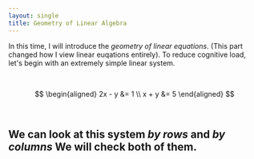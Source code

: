 ```yaml
---
layout: single
title: Geometry of Linear Algebra
---
```


In this time, I will introduce the *geometry of linear equations*. (This part changed how I view linear euqations entirely). To reduce cognitive load, let's begin with an extremely simple linear system. 

<br>

$$
\begin{aligned}
2x - y &= 1 \\
x + y &= 5
\end{aligned}
$$

<br>

We can look at this system *by rows* and *by columns* We will check both of them. 
---
